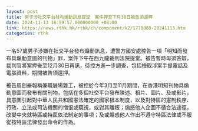```yaml
---
layout: post
title: 男子涉社交平台發布煽動訊息提堂　案件押至下月30日被告須還柙
date: 2024-11-13 16:59:57.000000000 +08:00
link: https://news.rthk.hk/rthk/ch/component/k2/1778888-20241113.htm
categories: rthk
---
```


一名57歲男子涉嫌在社交平台發布煽動訊息，遭警方國安處控告一項「明知而發布具煽動意圖的刊物」罪，案件下午在西九龍裁判法院提堂。被告暫時毋須答辯，裁判官將案押後至12月30日再訊，待控方進一步調查，包括檢取涉案手提電話及電腦資料，期間被告須還押。

被告周劍豪報稱兼職展場雜工，被控於今年3月至11月期間，在香港明知刊物具煽動意圖而發布有關刊物，包括在多個社交平台發布陳述、相片、圖片、及或影片，具意圖引起對中華人民共和國憲法確定的國家根本制度，以及對特區的憲制秩序、行政、立法或司法機關的憎恨或藐視，或對其離叛；煽惑他人企圖不循合法途徑，改變中央就特區或特區依法制定的事項；及或煽惑他人作出不遵守特區法律或不服從按特區法律發出命令的作為。

